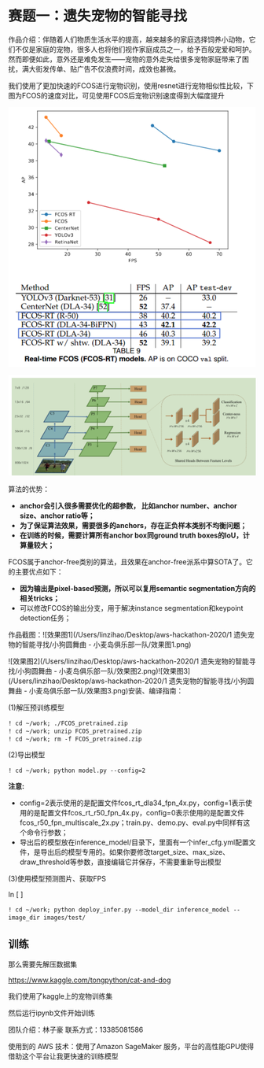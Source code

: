 # 赛题一：遗失宠物的智能寻找

作品介绍：伴随着人们物质生活水平的提高，越来越多的家庭选择饲养小动物，它们不仅是家庭的宠物，很多人也将他们视作家庭成员之一，给予百般宠爱和呵护。然而即便如此，意外还是难免发生——宠物的意外走失给很多宠物家庭带来了困扰，满大街发传单、贴广告不仅浪费时间，成效也甚微。

我们使用了更加快速的FCOS进行宠物识别，使用resnet进行宠物相似性比较，下图为FCOS的速度对比，可见使用FCOS后宠物识别速度得到大幅度提升

![image-1](./image1.png)

![image-2](./image2.png)

算法的优势：

- **anchor会引入很多需要优化的超参数， 比如anchor number、anchor size、anchor ratio等；**
- **为了保证算法效果，需要很多的anchors，存在正负样本类别不均衡问题；**
- **在训练的时候，需要计算所有anchor box同ground truth boxes的IoU，计算量较大；**

FCOS属于anchor-free类别的算法，且效果在anchor-free派系中算SOTA了。它的主要优点如下：

- **因为输出是pixel-based预测，所以可以复用semantic segmentation方向的相关tricks；**
- 可以修改FCOS的输出分支，用于解决instance segmentation和keypoint detection任务；



作品截图：![效果图1](/Users/linzihao/Desktop/aws-hackathon-2020/1 遗失宠物的智能寻找/小狗圆舞曲 - 小麦岛俱乐部一队/效果图1.png)

![效果图2](/Users/linzihao/Desktop/aws-hackathon-2020/1 遗失宠物的智能寻找/小狗圆舞曲 - 小麦岛俱乐部一队/效果图2.png)![效果图3](/Users/linzihao/Desktop/aws-hackathon-2020/1 遗失宠物的智能寻找/小狗圆舞曲 - 小麦岛俱乐部一队/效果图3.png)安装、编译指南：

(1)解压预训练模型

```
! cd ~/work; ./FCOS_pretrained.zip
! cd ~/work; unzip FCOS_pretrained.zip
! cd ~/work; rm -f FCOS_pretrained.zip
```

(2)导出模型

```
! cd ~/work; python model.py --config=2
```

**注意:**

- config=2表示使用的是配置文件fcos_rt_dla34_fpn_4x.py，config=1表示使用的是配置文件fcos_rt_r50_fpn_4x.py，config=0表示使用的是配置文件fcos_r50_fpn_multiscale_2x.py；train.py、demo.py、eval.py中同样有这个命令行参数；
- 导出后的模型放在inference_model/目录下，里面有一个infer_cfg.yml配置文件，是导出后的模型专用的。如果你要修改target_size、max_size、draw_threshold等参数，直接编辑它并保存，不需要重新导出模型

(3)使用模型预测图片、获取FPS

In [ ]

```
! cd ~/work; python deploy_infer.py --model_dir inference_model --image_dir images/test/
```

## 训练

那么需要先解压数据集

https://www.kaggle.com/tongpython/cat-and-dog

我们使用了kaggle上的宠物训练集

然后运行ipynb文件开始训练



团队介绍：林子豪 联系方式：13385081586



使用到的 AWS 技术：使用了Amazon SageMaker 服务，平台的高性能GPU使得借助这个平台让我更快速的训练模型

